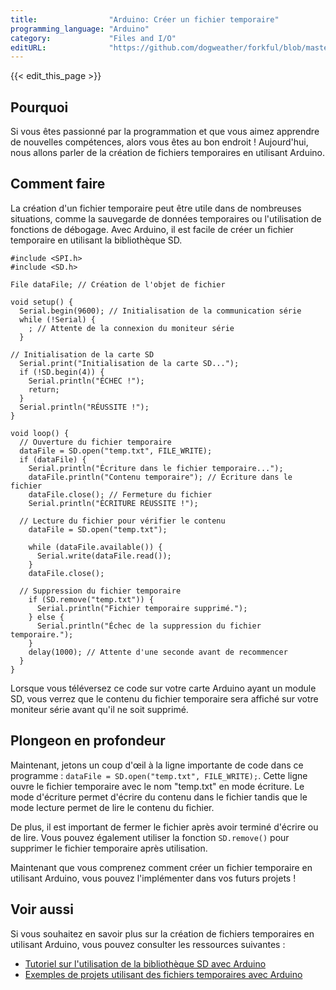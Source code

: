 ```yaml
---
title:                "Arduino: Créer un fichier temporaire"
programming_language: "Arduino"
category:             "Files and I/O"
editURL:              "https://github.com/dogweather/forkful/blob/master/content/fr/arduino/creating-a-temporary-file.md"
---
```


{{< edit_this_page >}}

## Pourquoi

Si vous êtes passionné par la programmation et que vous aimez apprendre de nouvelles compétences, alors vous êtes au bon endroit ! Aujourd'hui, nous allons parler de la création de fichiers temporaires en utilisant Arduino.

## Comment faire

La création d'un fichier temporaire peut être utile dans de nombreuses situations, comme la sauvegarde de données temporaires ou l'utilisation de fonctions de débogage. Avec Arduino, il est facile de créer un fichier temporaire en utilisant la bibliothèque SD.

```Arduino
#include <SPI.h>
#include <SD.h>

File dataFile; // Création de l'objet de fichier

void setup() {
  Serial.begin(9600); // Initialisation de la communication série
  while (!Serial) {
    ; // Attente de la connexion du moniteur série
  }

// Initialisation de la carte SD
  Serial.print("Initialisation de la carte SD...");
  if (!SD.begin(4)) {
    Serial.println("ÉCHEC !");
    return;
  }
  Serial.println("RÉUSSITE !");
}

void loop() {
  // Ouverture du fichier temporaire
  dataFile = SD.open("temp.txt", FILE_WRITE);
  if (dataFile) {
    Serial.println("Écriture dans le fichier temporaire...");
    dataFile.println("Contenu temporaire"); // Écriture dans le fichier
    dataFile.close(); // Fermeture du fichier
    Serial.println("ÉCRITURE RÉUSSITE !");
    
  // Lecture du fichier pour vérifier le contenu
    dataFile = SD.open("temp.txt");
    
    while (dataFile.available()) {
      Serial.write(dataFile.read());
    }
    dataFile.close();
    
  // Suppression du fichier temporaire
    if (SD.remove("temp.txt")) {
      Serial.println("Fichier temporaire supprimé.");
    } else {
      Serial.println("Échec de la suppression du fichier temporaire.");
    }
    delay(1000); // Attente d'une seconde avant de recommencer
  }
}

```
Lorsque vous téléversez ce code sur votre carte Arduino ayant un module SD, vous verrez que le contenu du fichier temporaire sera affiché sur votre moniteur série avant qu'il ne soit supprimé.

## Plongeon en profondeur

Maintenant, jetons un coup d'œil à la ligne importante de code dans ce programme : `dataFile = SD.open("temp.txt", FILE_WRITE);`. Cette ligne ouvre le fichier temporaire avec le nom "temp.txt" en mode écriture. Le mode d'écriture permet d'écrire du contenu dans le fichier tandis que le mode lecture permet de lire le contenu du fichier.

De plus, il est important de fermer le fichier après avoir terminé d'écrire ou de lire. Vous pouvez également utiliser la fonction `SD.remove()` pour supprimer le fichier temporaire après utilisation.

Maintenant que vous comprenez comment créer un fichier temporaire en utilisant Arduino, vous pouvez l'implémenter dans vos futurs projets !

## Voir aussi

Si vous souhaitez en savoir plus sur la création de fichiers temporaires en utilisant Arduino, vous pouvez consulter les ressources suivantes :

- [Tutoriel sur l'utilisation de la bibliothèque SD avec Arduino](https://www.arduino.cc/en/Reference/SD)
- [Exemples de projets utilisant des fichiers temporaires avec Arduino](https://create.arduino.cc/projecthub/search?q=temporary+file)